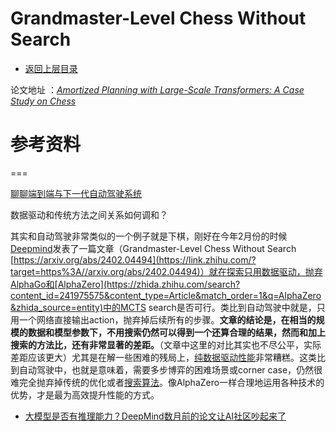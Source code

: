 # Grandmaster-Level Chess Without Search

- [返回上层目录](../deepmind.md)



论文地址 ：[*Amortized Planning with Large-Scale Transformers: A Case Study on Chess*](https://arxiv.org/pdf/2402.04494)



# 参考资料



===

[聊聊端到端与下一代自动驾驶系统](https://zhuanlan.zhihu.com/p/692302970)

数据驱动和传统方法之间关系如何调和？

其实和自动驾驶非常类似的一个例子就是下棋，刚好在今年2月份的时候[Deepmind](https://zhida.zhihu.com/search?content_id=241975575&content_type=Article&match_order=1&q=Deepmind&zhida_source=entity)发表了一篇文章（Grandmaster-Level Chess Without Search [https://arxiv.org/abs/2402.04494](https://link.zhihu.com/?target=https%3A//arxiv.org/abs/2402.04494)）就在探索只用数据驱动，抛弃AlphaGo和[AlphaZero](https://zhida.zhihu.com/search?content_id=241975575&content_type=Article&match_order=1&q=AlphaZero&zhida_source=entity)中的MCTS search是否可行。类比到自动驾驶中就是，只用一个网络直接输出action，抛弃掉后续所有的步骤。**文章的结论是，在相当的规模的数据和模型参数下，不用搜索仍然可以得到一个还算合理的结果，然而和加上搜索的方法比，还有非常显著的差距。**（文章中这里的对比其实也不尽公平，实际差距应该更大）尤其是在解一些困难的残局上，[纯数据驱动性能](https://zhida.zhihu.com/search?content_id=241975575&content_type=Article&match_order=1&q=纯数据驱动性能&zhida_source=entity)非常糟糕。这类比到自动驾驶中，也就是意味着，需要多步博弈的困难场景或corner case，仍然很难完全抛弃掉传统的优化或者[搜索算法](https://zhida.zhihu.com/search?content_id=241975575&content_type=Article&match_order=1&q=搜索算法&zhida_source=entity)。像AlphaZero一样合理地运用各种技术的优势，才是最为高效提升性能的方式。



* [大模型是否有推理能力？DeepMind数月前的论文让AI社区吵起来了](https://zhuanlan.zhihu.com/p/2466197714)